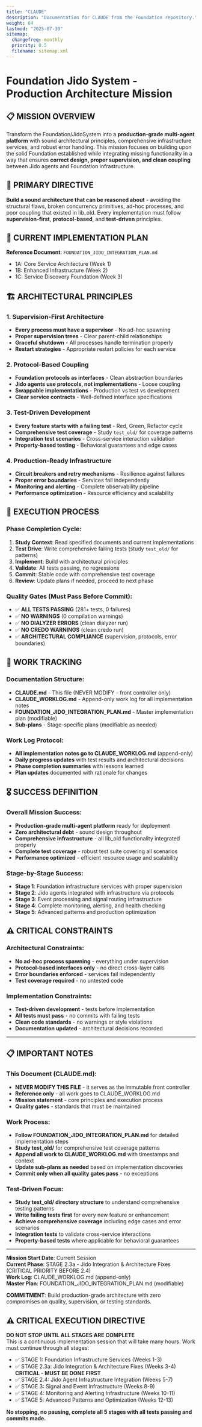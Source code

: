 ```yaml
---
title: "CLAUDE"
description: "Documentation for CLAUDE from the Foundation repository."
weight: 64
lastmod: "2025-07-30"
sitemap:
  changefreq: monthly
  priority: 0.5
  filename: sitemap.xml
---
```


# Foundation Jido System - Production Architecture Mission

## 📋 MISSION OVERVIEW

Transform the Foundation/JidoSystem into a **production-grade multi-agent platform** with sound architectural principles, comprehensive infrastructure services, and robust error handling. This mission focuses on building upon the solid Foundation established while integrating missing functionality in a way that ensures **correct design, proper supervision, and clean coupling** between Jido agents and Foundation infrastructure.

## 🎯 PRIMARY DIRECTIVE

**Build a sound architecture that can be reasoned about** - avoiding the structural flaws, broken concurrency primitives, ad-hoc processes, and poor coupling that existed in lib_old. Every implementation must follow **supervision-first**, **protocol-based**, and **test-driven** principles.

## 📖 CURRENT IMPLEMENTATION PLAN

**Reference Document**: `FOUNDATION_JIDO_INTEGRATION_PLAN.md`

- 1A: Core Service Architecture (Week 1)  
- 1B: Enhanced Infrastructure (Week 2)
- 1C: Service Discovery Foundation (Week 3)

## 🏗️ ARCHITECTURAL PRINCIPLES

### 1. Supervision-First Architecture
- **Every process must have a supervisor** - No ad-hoc spawning
- **Proper supervision trees** - Clear parent-child relationships  
- **Graceful shutdown** - All processes handle termination properly
- **Restart strategies** - Appropriate restart policies for each service

### 2. Protocol-Based Coupling
- **Foundation protocols as interfaces** - Clean abstraction boundaries
- **Jido agents use protocols, not implementations** - Loose coupling
- **Swappable implementations** - Production vs test vs development
- **Clear service contracts** - Well-defined interface specifications

### 3. Test-Driven Development
- **Every feature starts with a failing test** - Red, Green, Refactor cycle
- **Comprehensive test coverage** - Study `test_old/` for coverage patterns
- **Integration test scenarios** - Cross-service interaction validation
- **Property-based testing** - Behavioral guarantees and edge cases

### 4. Production-Ready Infrastructure
- **Circuit breakers and retry mechanisms** - Resilience against failures
- **Proper error boundaries** - Services fail independently
- **Monitoring and alerting** - Complete observability pipeline
- **Performance optimization** - Resource efficiency and scalability

## 🔄 EXECUTION PROCESS

### Phase Completion Cycle:
1. **Study Context**: Read specified documents and current implementations
2. **Test Drive**: Write comprehensive failing tests (study `test_old/` for patterns)
3. **Implement**: Build with architectural principles
4. **Validate**: All tests passing, no regressions
5. **Commit**: Stable code with comprehensive test coverage
6. **Review**: Update plans if needed, proceed to next phase

### Quality Gates (Must Pass Before Commit):
- ✅ **ALL TESTS PASSING** (281+ tests, 0 failures)
- ✅ **NO WARNINGS** (0 compilation warnings)  
- ✅ **NO DIALYZER ERRORS** (clean dialyzer run)
- ✅ **NO CREDO WARNINGS** (clean credo run)
- ✅ **ARCHITECTURAL COMPLIANCE** (supervision, protocols, error boundaries)

## 📝 WORK TRACKING

### Documentation Structure:
- **CLAUDE.md** - This file (NEVER MODIFY - front controller only)
- **CLAUDE_WORKLOG.md** - Append-only work log for all implementation notes
- **FOUNDATION_JIDO_INTEGRATION_PLAN.md** - Master implementation plan (modifiable)
- **Sub-plans** - Stage-specific plans (modifiable as needed)

### Work Log Protocol:
- **All implementation notes go to CLAUDE_WORKLOG.md** (append-only)
- **Daily progress updates** with test results and architectural decisions
- **Phase completion summaries** with lessons learned
- **Plan updates** documented with rationale for changes

## 🎖️ SUCCESS DEFINITION

### Overall Mission Success:
- **Production-grade multi-agent platform** ready for deployment
- **Zero architectural debt** - sound design throughout
- **Comprehensive infrastructure** - all lib_old functionality integrated properly
- **Complete test coverage** - robust test suite covering all scenarios
- **Performance optimized** - efficient resource usage and scalability

### Stage-by-Stage Success:
- **Stage 1**: Foundation infrastructure services with proper supervision
- **Stage 2**: Jido agents integrated with infrastructure via protocols  
- **Stage 3**: Event processing and signal routing infrastructure
- **Stage 4**: Complete monitoring, alerting, and health checking
- **Stage 5**: Advanced patterns and production optimization

## ⚠️ CRITICAL CONSTRAINTS

### Architectural Constraints:
- **No ad-hoc process spawning** - everything under supervision
- **Protocol-based interfaces only** - no direct cross-layer calls
- **Error boundaries enforced** - services fail independently
- **Test coverage required** - no untested code

### Implementation Constraints:
- **Test-driven development** - tests before implementation
- **All tests must pass** - no commits with failing tests
- **Clean code standards** - no warnings or style violations
- **Documentation updated** - architectural decisions recorded

---

## 📋 IMPORTANT NOTES

### This Document (CLAUDE.md):
- **NEVER MODIFY THIS FILE** - it serves as the immutable front controller
- **Reference only** - all work goes to CLAUDE_WORKLOG.md
- **Mission statement** - core principles and execution process
- **Quality gates** - standards that must be maintained

### Work Process:
- **Follow FOUNDATION_JIDO_INTEGRATION_PLAN.md** for detailed implementation steps
- **Study test_old/** for comprehensive test coverage patterns
- **Append all work to CLAUDE_WORKLOG.md** with timestamps and context
- **Update sub-plans as needed** based on implementation discoveries
- **Commit only when all quality gates pass** - no exceptions

### Test-Driven Focus:
- **Study test_old/ directory structure** to understand comprehensive testing patterns
- **Write failing tests first** for every new feature or enhancement
- **Achieve comprehensive coverage** including edge cases and error scenarios
- **Integration tests** to validate cross-service interactions
- **Property-based tests** where applicable for behavioral guarantees

---

**Mission Start Date**: Current Session  
**Current Phase**: STAGE 2.3a - Jido Integration & Architecture Fixes (CRITICAL PRIORITY BEFORE 2.4)  
**Work Log**: CLAUDE_WORKLOG.md (append-only)  
**Master Plan**: FOUNDATION_JIDO_INTEGRATION_PLAN.md (modifiable)  

**COMMITMENT**: Build production-grade architecture with zero compromises on quality, supervision, or testing standards.

## ⚠️ CRITICAL EXECUTION DIRECTIVE

**DO NOT STOP UNTIL ALL STAGES ARE COMPLETE**  
This is a continuous implementation session that will take many hours. Work must continue through all stages:
- ✅ STAGE 1: Foundation Infrastructure Services (Weeks 1-3)
- ✅ STAGE 2.3a: Jido Integration & Architecture Fixes (Weeks 3-4) **CRITICAL - MUST BE DONE FIRST**
- ✅ STAGE 2.4: Jido Agent Infrastructure Integration (Weeks 5-7)  
- ✅ STAGE 3: Signal and Event Infrastructure (Weeks 8-9)
- ✅ STAGE 4: Monitoring and Alerting Infrastructure (Weeks 10-11)
- ✅ STAGE 5: Advanced Patterns and Optimization (Weeks 12-13)

**No stopping, no pausing, complete all 5 stages with all tests passing and commits made.**
